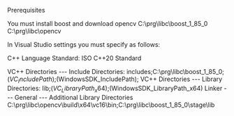 Prerequisites

You must install boost and download opencv
C:\prg\libc\boost_1_85_0
C:\prg\libc\opencv

In Visual Studio settings you must specify as follows:

C++ Language Standard: ISO C++20 Standard

VC++ Directories --- Include Directories:
  includes;C:\prg\libc\boost_1_85_0;$(VC_IncludePath);$(WindowsSDK_IncludePath);
VC++ Directories --- Library Directories:
  lib;$(VC_LibraryPath_x64);$(WindowsSDK_LibraryPath_x64)
Linker --- General --- Additional Library Directories
  C:\prg\libc\opencv\build\x64\vc16\bin;C:\prg\libc\boost_1_85_0\stage\lib


